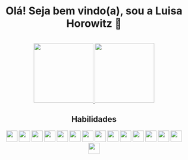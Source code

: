 <div align="center">
  
  <h1> Olá! Seja bem vindo(a), sou a Luisa Horowitz 🥰 </h1>
  <br>
  <a href="https://github.com/luhoro">
    <img height="160em" src="https://github-readme-streak-stats.herokuapp.com/?user=luhoro&theme=aura&hide_border=true">
    <img height="160em"  src="https://github-readme-stats.vercel.app/api/top-langs/?username=luhoro&layout=compact&theme=aura&hide_border=true">
  </a>
  
  <br>
  
  <h2> Habilidades </h2>

  <img height="30rem" src="https://img.shields.io/badge/HTML5-E34F26?style=for-the-badge&logo=html5&logoColor=white"/>
  <img height="30rem" src="https://img.shields.io/badge/CSS3-1572B6?style=for-the-badge&logo=css3&logoColor=white"/>
  <img height="30rem" src="https://img.shields.io/badge/Sass-CC6699?style=for-the-badge&logo=sass&logoColor=white"/>
  <img height="30rem" src="https://img.shields.io/badge/Tailwind_CSS-38B2AC?style=for-the-badge&logo=tailwind-css&logoColor=white"/>
  <img height="30rem" src="https://img.shields.io/badge/Bootstrap-563D7C?style=for-the-badge&logo=bootstrap&logoColor=white"/>
  <img height="30rem" src="https://img.shields.io/badge/JavaScript-323330?style=for-the-badge&logo=javascript&logoColor=F7DF1E"/>
  <img height="30rem" src="https://img.shields.io/badge/TypeScript-007ACC?style=for-the-badge&logo=typescript&logoColor=white"/>
  <img height="30rem" src="https://img.shields.io/badge/React-20232A?style=for-the-badge&logo=react&logoColor=61DAFB"/>
  <img height="30rem" src="https://img.shields.io/badge/React_Router-CA4245?style=for-the-badge&logo=react-router&logoColor=white"/>
  <img height="30rem" src="https://img.shields.io/badge/styled--components-DB7093?style=for-the-badge&logo=styled-components&logoColor=white"/>
  <img height="30rem" src="https://img.shields.io/badge/Node%20js-339933?style=for-the-badge&logo=nodedotjs&logoColor=white"/>
  <img height="30rem" src="https://img.shields.io/badge/npm-CB3837?style=for-the-badge&logo=npm&logoColor=white"/>
  <img height="30rem" src="https://img.shields.io/badge/GIT-E44C30?style=for-the-badge&logo=git&logoColor=white"/>
  <img height="30rem" src="https://img.shields.io/badge/GitHub-100000?style=for-the-badge&logo=github&logoColor=white"/>
  <img height="30rem" src="https://img.shields.io/badge/Figma-F24E1E?style=for-the-badge&logo=figma&logoColor=white"/>
  
</div>
